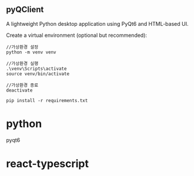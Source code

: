 ## pyQClient

A lightweight Python desktop application using PyQt6 and HTML-based UI.


Create a virtual environment (optional but recommended):

```
//가상환경 설정
python -m venv venv

//가상환경 실행
.\venv\Scripts\activate
source venv/bin/activate 

//가상환경 종료
deactivate
```


```
pip install -r requirements.txt
```

# python
  pyqt6
# react-typescript
